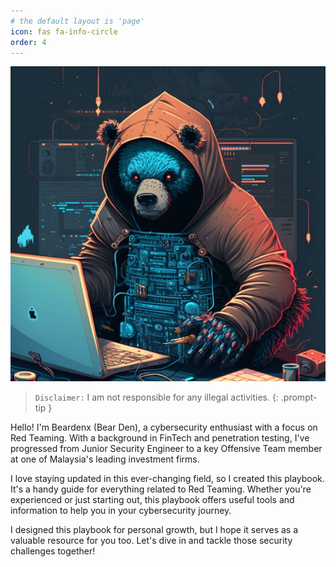 ```yaml
---
# the default layout is 'page'
icon: fas fa-info-circle
order: 4
---
```


![About](beardenx.jpg)

> `Disclaimer:` I am not responsible for any illegal activities.
{: .prompt-tip }

Hello! I'm Beardenx (Bear Den), a cybersecurity enthusiast with a focus on Red Teaming. With a background in FinTech and penetration testing, I've progressed from Junior Security Engineer to a key Offensive Team member at one of Malaysia's leading investment firms.

I love staying updated in this ever-changing field, so I created this playbook. It's a handy guide for everything related to Red Teaming. Whether you're experienced or just starting out, this playbook offers useful tools and information to help you in your cybersecurity journey.

I designed this playbook for personal growth, but I hope it serves as a valuable resource for you too. Let's dive in and tackle those security challenges together!
